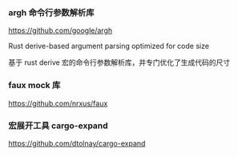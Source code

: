 ### argh 命令行参数解析库

https://github.com/google/argh

Rust derive-based argument parsing optimized for code size

基于 rust derive 宏的命令行参数解析库，并专门优化了生成代码的尺寸

### faux mock 库

https://github.com/nrxus/faux

### 宏展开工具 cargo-expand

https://github.com/dtolnay/cargo-expand
